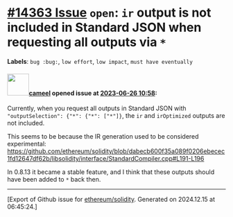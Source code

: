 # [\#14363 Issue](https://github.com/ethereum/solidity/issues/14363) `open`: `ir` output is not included in Standard JSON when requesting all outputs via `*`
**Labels**: `bug :bug:`, `low effort`, `low impact`, `must have eventually`


#### <img src="https://avatars.githubusercontent.com/u/137030?v=4" width="50">[cameel](https://github.com/cameel) opened issue at [2023-06-26 10:58](https://github.com/ethereum/solidity/issues/14363):

Currently, when you request all outputs in Standard JSON with `"outputSelection": {"*": {"*": ["*"]}`, the `ir` and `irOptimized` outputs are not included.

This seems to be because the IR generation used to be considered experimental: https://github.com/ethereum/solidity/blob/dabecb600f35a089f0206ebecec1fd12647df62b/libsolidity/interface/StandardCompiler.cpp#L191-L196

In 0.8.13 it became a stable feature, and I think that these outputs should have been added to `*` back then.




-------------------------------------------------------------------------------



[Export of Github issue for [ethereum/solidity](https://github.com/ethereum/solidity). Generated on 2024.12.15 at 06:45:24.]
